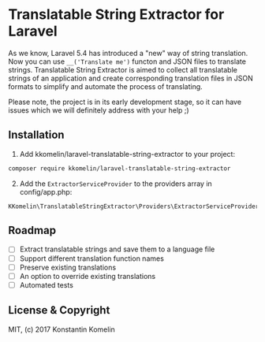 # Translatable String Extractor for Laravel
As we know, Laravel 5.4 has introduced a "new" way of string translation.
Now you can use `__('Translate me')` functon and JSON files to translate strings.
Translatable String Extractor is aimed to collect all translatable strings of an application and create corresponding translation files in JSON formats to simplify and automate the process of translating.

Please note, the project is in its early development stage, so it can have issues which we will definitely address with your help ;)

## Installation

1) Add kkomelin/laravel-translatable-string-extractor to your project:

```bash
composer require kkomelin/laravel-translatable-string-extractor
```

2) Add the `ExtractorServiceProvider` to the providers array in config/app.php:

```
KKomelin\TranslatableStringExtractor\Providers\ExtractorServiceProvider::class,
```

## Roadmap

- [ ] Extract translatable strings and save them to a language file
- [ ] Support different translation function names
- [ ] Preserve existing translations
- [ ] An option to override existing translations
- [ ] Automated tests

## License & Copyright

MIT, (c) 2017 Konstantin Komelin
